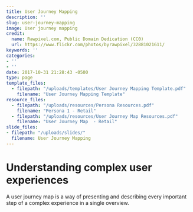 ```yaml
---
title: User Journey Mapping
description: ''
slug: user-journey-mapping
image: User journey mapping
credit:
  name: Rawpixel.com, Public Domain Dedication (CC0)
  url: https://www.flickr.com/photos/byrawpixel/32881021611/
keywords: ''
categories:
- ''
- ''
date: 2017-10-31 21:28:43 -0500
type: page
template_files:
  - filepath: "/uploads/templates/User Journey Mapping Template.pdf"
    filename: "User Journey Mapping Template"
resource_files:
  - filepath: "/uploads/resources/Persona Resources.pdf"
    filename: "Persona 1 - Retail"
  - filepath: "/uploads/resources/User Journey Map Resources.pdf"
    filename: "User Journey Map  - Retail"
slide_files:
- filepath: "/uploads/slides/"
  filename: User Journey Mapping
---
```

# Understanding complex user experiences

A user journey map is a way of presenting and describing every important step of a complex experience in a single overview.
